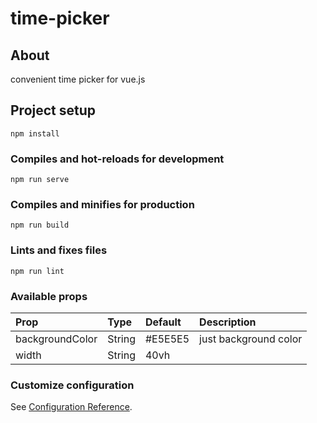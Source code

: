 # time-picker

## About

convenient time picker for vue.js



## Project setup
```
npm install
```

### Compiles and hot-reloads for development
```
npm run serve
```

### Compiles and minifies for production
```
npm run build
```

### Lints and fixes files
```
npm run lint
```
### Available props

| Prop       | Type      | Default   | Description |
|:--------------|:----------|:----------|:------------|
|backgroundColor|String|#E5E5E5|just background color|
|width          |String|40vh|                        |

### Customize configuration
See [Configuration Reference](https://cli.vuejs.org/config/).
